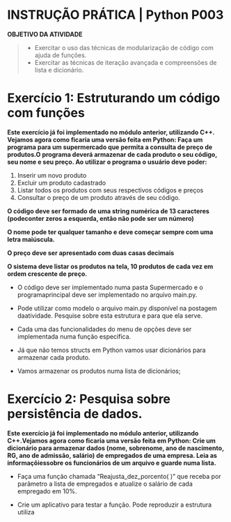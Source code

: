 # **INSTRUÇÃO PRÁTICA**   | **Python P003**

**OBJETIVO DA ATIVIDADE**
>* Exercitar o uso das técnicas de modularização de código
>com ajuda de funções.
>* Exercitar as técnicas de iteração avançada e compreensões
>de lista e dicionário.


# Exercício 1: Estruturando um código com funções

**Este exercício já foi implementado no módulo anterior, utilizando C++. Vejamos agora como ficaria uma versão feita em Python: Faça um programa para um supermercado que permita a consulta de preço de produtos.O programa deverá armazenar de cada produto o seu código, seu nome e seu preço. Ao utilizar o programa o usuário deve poder:**
1. Inserir um novo produto
2. Excluir um produto cadastrado
3. Listar todos os produtos com seus respectivos códigos e preços
4. Consultar o preço de um produto através de seu código.

**O código deve ser formado de uma string numérica de 13 caracteres (podeconter zeros a esquerda, então não pode ser um número)**

**O nome pode ter qualquer tamanho e deve começar sempre com uma letra maiúscula.**

**O preço deve ser apresentado com duas casas decimais**

**O sistema deve listar os produtos na tela, 10 produtos de cada vez em ordem crescente de preço.** 

* O código deve ser implementado numa pasta Supermercado e o programaprincipal deve ser implementado no arquivo main.py.

* Pode utilizar como modelo o arquivo main.py disponível na postagem daatividade. Pesquise sobre esta estrutura e para que ela serve.

* Cada uma das funcionalidades do menu de opções deve ser implementada numa função específica.
* Já que não temos structs em Python vamos usar dicionários para armazenar cada produto.

* Vamos armazenar os produtos numa lista de dicionários;

# Exercício 2: Pesquisa sobre persistência de dados.

**Este exercício já foi implementado no módulo anterior, utilizando C++.Vejamos agora como ficaria uma versão feita em Python: Crie um dicionário para armazenar dados (nome, sobrenome, ano de nascimento, RG, ano de admissão, salário) de empregados de uma empresa. Leia as informaçõiessobre os funcionários de um arquivo e guarde numa lista.**

* Faça uma função chamada “Reajusta_dez_porcento( )” que receba
por parâmetro a lista de empregados e atualize o salário de cada
empregado em 10%.

* Crie um aplicativo para testar a função. Pode reproduzir a estrutura
utiliza